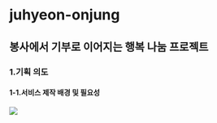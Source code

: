 <h1>juhyeon-onjung</h1>
<h2>봉사에서 기부로 이어지는 행복 나눔 프로젝트</h2>

<h3>1.기획 의도</h3>
<h4>1-1.서비스 제작 배경 및 필요성</h4>
<img src="file:///C:/윤주현님.jpg">
